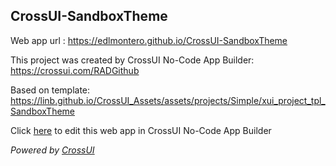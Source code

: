 ## CrossUI-SandboxTheme
Web app url : https://edlmontero.github.io/CrossUI-SandboxTheme

This project was created by CrossUI No-Code App Builder: https://crossui.com/RADGithub

Based on template: https://linb.github.io/CrossUI_Assets/assets/projects/Simple/xui_project_tpl_SandboxTheme

Click [here](https://crossui.com/RADGithub/#!from=github&owner=edlmontero&repo=CrossUI-SandboxTheme) to edit this web app in CrossUI No-Code App Builder

<i>Powered by [CrossUI](https://crossui.com)</i>
